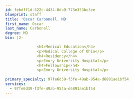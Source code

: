 ```yaml
---
id: febdff1d-522c-4434-8db9-773e353bc3ee
blueprint: staff
title: 'Oscar Carbonell, MD'
first_name: Oscar
last_name: Carbonell
degree: MD
bio: |2-

              <h4>Medical Education</h4>
              <p>Medical College of Ohio</p>
              <h4>Residency</h4>
              <p>Emory University Hospital</p>
              <h4>Fellowship</h4>
              <p>Emory University Hospital</p>
          
primary_specialty: 97fe6d39-f3fe-49ab-954a-d6891ae1bf54
services:
  - 97fe6d39-f3fe-49ab-954a-d6891ae1bf54
---
```

